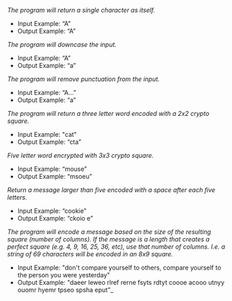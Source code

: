 _The program will return a single character as itself._

*	Input Example: “A”
*	Output Example: “A”

_The program will downcase the input._
*	Input Example: “A”
*	Output Example: “a”

_The program will remove punctuation from the input._
*	Input Example: “A…”
*	Output Example: “a”

_The program will return a three letter word encoded with a 2x2 crypto square._
*	Input Example: "cat"
*	Output Example: “cta”

_Five letter word encrypted with 3x3 crypto square._
*	Input Example: “mouse”
*	Output Example: “msoeu”

_Return a message larger than five encoded with a space after each five letters._
*	Input Example: “cookie”
*	Output Example: “ckoio e”

_The program will encode a message based on the size of the resulting square (number of columns). If the message is a length that creates a perfect square (e.g. 4, 9, 16, 25, 36, etc), use that number of columns. I.e. a string of 69 characters will be encoded in an 8x9 square._

*	Input Example: "don't compare yourself to others, compare yourself to the person you were yesterday"
*	Output Example: "daeer leweo rlref rerne fsyts rdtyt coooe acooo utnyy ouomr hyemr tpseo spsha eput"_
